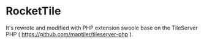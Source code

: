 # RocketTile
It's rewrote and modified with PHP extension swoole base on the TileServer PHP ( https://github.com/maptiler/tileserver-php ).
